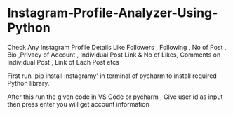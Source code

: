 # Instagram-Profile-Analyzer-Using-Python
Check Any Instagram Profile Details Like Followers , Following , No of Post , Bio ,Privacy of Account , Individual Post Link &amp; No of Likes, Comments on Individual Post , Link of Each Post  etcs

First run 'pip install instagramy' in terminal of pycharm to install required Python library.

After this run the given code in VS Code or pycharm , Give user id as input then press enter you will get account information
